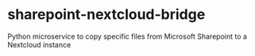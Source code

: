 # sharepoint-nextcloud-bridge
Python microservice to copy specific files from Microsoft Sharepoint to a Nextcloud instance
